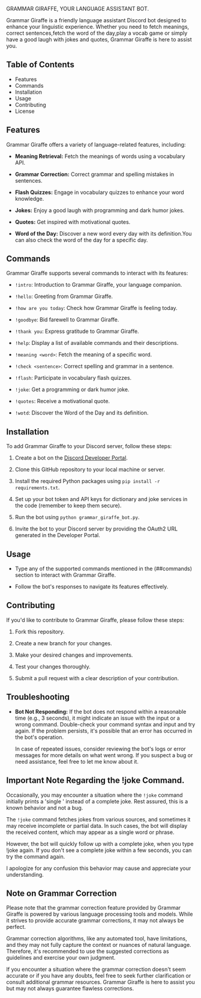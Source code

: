 GRAMMAR GIRAFFE, YOUR LANGUAGE ASSISTANT BOT.

Grammar Giraffe is a friendly language assistant Discord bot designed to enhance your linguistic experience. Whether you need to fetch meanings, correct sentences,fetch the word of the day,play a vocab game or simply have a good laugh with jokes and quotes, Grammar Giraffe is here to assist you.


## Table of Contents

- Features
- Commands
- Installation
- Usage
- Contributing
- License

## Features

Grammar Giraffe offers a variety of language-related features, including:

- **Meaning Retrieval:** Fetch the meanings of words using a vocabulary API.

- **Grammar Correction:** Correct grammar and spelling mistakes in sentences.

- **Flash Quizzes:** Engage in vocabulary quizzes to enhance your word knowledge.

- **Jokes:** Enjoy a good laugh with programming and dark humor jokes.

- **Quotes:** Get inspired with motivational quotes.

- **Word of the Day:** Discover a new word every day with its definition.You can also check the word of the day for a specific day.

## Commands

Grammar Giraffe supports several commands to interact with its features:

- `!intro`: Introduction to Grammar Giraffe, your language companion.

- `!hello`: Greeting from Grammar Giraffe.

- `!how are you today`: Check how Grammar Giraffe is feeling today.

- `!goodbye`: Bid farewell to Grammar Giraffe.

- `!thank you`: Express gratitude to Grammar Giraffe.

- `!help`: Display a list of available commands and their descriptions.

- `!meaning <word>`: Fetch the meaning of a specific word.

- `!check <sentence>`: Correct spelling and grammar in a sentence.

- `!flash`: Participate in vocabulary flash quizzes.

- `!joke`: Get a programming or dark humor joke.

- `!quotes`: Receive a motivational quote.

- `!wotd`: Discover the Word of the Day and its definition.

## Installation

To add Grammar Giraffe to your Discord server, follow these steps:

1. Create a bot on the [Discord Developer Portal](https://discord.com/developers/applications).

2. Clone this GitHub repository to your local machine or server.

3. Install the required Python packages using `pip install -r requirements.txt`.

4. Set up your bot token and API keys for dictionary and joke services in the code (remember to keep them secure).

5. Run the bot using `python grammar_giraffe_bot.py`.

6. Invite the bot to your Discord server by providing the OAuth2 URL generated in the Developer Portal.

## Usage

- Type any of the supported commands mentioned in the (##commands) section to interact with Grammar Giraffe.

- Follow the bot's responses to navigate its features effectively.

## Contributing

If you'd like to contribute to Grammar Giraffe, please follow these steps:

1. Fork this repository.

2. Create a new branch for your changes.

3. Make your desired changes and improvements.

4. Test your changes thoroughly.

5. Submit a pull request with a clear description of your contribution.

## Troubleshooting

- **Bot Not Responding:**
  If the bot does not respond within a reasonable time (e.g., 3 seconds), it might indicate an issue with the input or a wrong command. Double-check your command syntax and input and try again. If the problem persists, it's possible that an error has occurred in the bot's operation.

  In case of repeated issues, consider reviewing the bot's logs or error messages for more details on what went wrong. If you suspect a bug or need assistance, feel free to let me know about it.

## Important Note Regarding the !joke Command.

Occasionally, you may encounter a situation where the `!joke` command initially prints a 'single ' instead of a complete joke. Rest assured, this is a known behavior and not a bug.

The `!joke` command fetches jokes from various sources, and sometimes it may receive incomplete or partial data. In such cases, the bot will display the received content, which may appear as a single word or phrase.

However, the bot will quickly follow up with a complete joke, when you type !joke again. If you don't see a complete joke within a few seconds, you can try the command again.

I apologize for any confusion this behavior may cause and appreciate your understanding.

## Note on Grammar Correction

Please note that the grammar correction feature provided by Grammar Giraffe is powered by various language processing tools and models. While it strives to provide accurate grammar corrections, it may not always be perfect.

Grammar correction algorithms, like any automated tool, have limitations, and they may not fully capture the context or nuances of natural language. Therefore, it's recommended to use the suggested corrections as guidelines and exercise your own judgment.

If you encounter a situation where the grammar correction doesn't seem accurate or if you have any doubts, feel free to seek further clarification or consult additional grammar resources. Grammar Giraffe is here to assist you but may not always guarantee flawless corrections.


